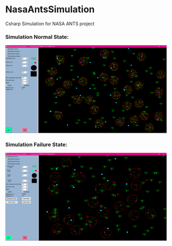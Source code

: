 # NasaAntsSimulation

Csharp Simulation for NASA ANTS project

### Simulation Normal State:
![NAS-Normal](https://github.com/bezzad/NasaAntsSimulation/raw/master/data/app/cover.png)

### Simulation Failure State:
![NAS-Failure](https://github.com/bezzad/NasaAntsSimulation/raw/master/data/app/failure-agents.png)
